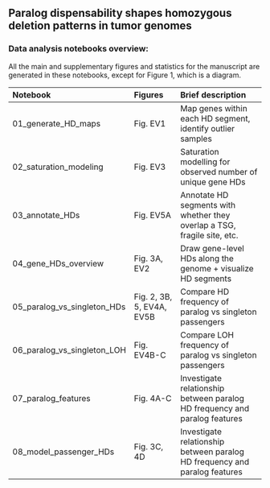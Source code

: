 ## Paralog dispensability shapes homozygous deletion patterns in tumor genomes


### Data analysis notebooks overview:
All the main and supplementary figures and statistics for the manuscript are generated in these notebooks, except for Figure 1, which is a diagram.

| Notebook                               | Figures                 | Brief description                                        |
|:---------------------------------------|:------------------------|:---------------------------------------------------------|
| 01_generate_HD_maps                    | Fig. EV1                 | Map genes within each HD segment, identify outlier samples |
| 02_saturation_modeling                 | Fig. EV3                 | Saturation modelling for observed number of unique gene HDs  |
| 03_annotate_HDs                        | Fig. EV5A                | Annotate HD segments with whether they overlap a TSG, fragile site, etc.  |
| 04_gene_HDs_overview                   | Fig. 3A, EV2             | Draw gene-level HDs along the genome + visualize HD segments |
| 05_paralog_vs_singleton_HDs            | Fig. 2, 3B, 5, EV4A, EV5B | Compare HD frequency of paralog vs singleton passengers |
| 06_paralog_vs_singleton_LOH            | Fig. EV4B-C              | Compare LOH frequency of paralog vs singleton passengers |
| 07_paralog_features                    | Fig. 4A-C               | Investigate relationship between paralog HD frequency and paralog features |
| 08_model_passenger_HDs                 | Fig. 3C, 4D             | Investigate relationship between paralog HD frequency and paralog features |
